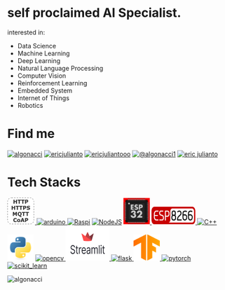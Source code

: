 # self proclaimed AI Specialist.

interested in:
- Data Science
- Machine Learning
- Deep Learning
- Natural Language Processing
- Computer Vision
- Reinforcement Learning
- Embedded System
- Internet of Things
- Robotics

# Find me
<p align="left">
    <a href="https://twitter.com/algonacci" target="blank"><img align="center"
            src="https://raw.githubusercontent.com/rahuldkjain/github-profile-readme-generator/master/src/images/icons/Social/twitter.svg"
            alt="algonacci" height="30" width="40" /></a>
    <a href="https://linkedin.com/in/ericjulianto" target="blank"><img align="center"
            src="https://raw.githubusercontent.com/rahuldkjain/github-profile-readme-generator/master/src/images/icons/Social/linked-in-alt.svg"
            alt="ericjulianto" height="30" width="40" /></a>
    <a href="https://instagram.com/ericjuliantooo" target="blank"><img align="center"
            src="https://raw.githubusercontent.com/rahuldkjain/github-profile-readme-generator/master/src/images/icons/Social/instagram.svg"
            alt="ericjuliantooo" height="30" width="40" /></a>
    <a href="https://medium.com/@ericjuliantooo" target="blank"><img align="center"
            src="https://raw.githubusercontent.com/rahuldkjain/github-profile-readme-generator/master/src/images/icons/Social/medium.svg"
            alt="@algonacci1" height="30" width="40" /></a>
    <a href="https://www.youtube.com/channel/UCZVR9MCl__jYhhcBL6P7t0g" target="blank"><img align="center"
            src="https://raw.githubusercontent.com/rahuldkjain/github-profile-readme-generator/master/src/images/icons/Social/youtube.svg"
            alt="eric julianto" height="30" width="40" /></a>
</p>

# Tech Stacks
<p align="left">
    <a href="https://www.arduino.cc" target="_blank"> <img src="https://raw.githubusercontent.com/algonacci/Free-CDN/main/ReadMe-Logo/mqtt.png" alt="MQTT" /> </a>
    <a href="https://www.arduino.cc/" target="_blank"> <img src="https://cdn.worldvectorlogo.com/logos/arduino-1.svg"
            alt="arduino" width="60" height="60" /> </a>
    <a href="https://www.raspberrypi.org/" target="_blank"> <img
            src="https://ngebikin.com/wp-content/uploads/2016/02/Raspi-PGB001.png" alt="Raspi" width="80"
            height="70" /></a>
    <a href="https://nodejs.org/en/" target="_blank"> <img
            src="https://www.vectorlogo.zone/logos/nodejs/nodejs-icon.svg" alt="NodeJS" width="60" height="60" /></a>
    <a href="http://esp32.net/" target="_blank"> <img src="https://raw.githubusercontent.com/algonacci/Free-CDN/main/ReadMe-Logo/esp32.jpg" alt="ESP32" width="60"
            height="60" /> </a>
    <a href="https://www.esp8266.com/" target="_blank"> <img src="https://raw.githubusercontent.com/algonacci/Free-CDN/main/ReadMe-Logo/esp8266.png" alt="ESP8266" width="100"
            height="40" />
    </a>
    <a href="https://www.arduino.cc/" target="_blank"> <img
            src="https://upload.wikimedia.org/wikipedia/commons/1/18/ISO_C%2B%2B_Logo.svg" alt="C++" width="60"
            height="60" /> </a>
    <a href="https://www.python.org" target="_blank"> <img
            src="https://raw.githubusercontent.com/devicons/devicon/master/icons/python/python-original.svg"
            alt="python" width="60" height="60" /></a>
    <a href="https://opencv.org/" target="_blank"> <img src="https://www.vectorlogo.zone/logos/opencv/opencv-icon.svg"
            alt="opencv" width="60" height="60" />
    </a>
    <a href="https://streamlit.io/" target="_blank"> <img src="https://raw.githubusercontent.com/algonacci/Free-CDN/main/ReadMe-Logo/streamlit.png" alt="flask" width="100"
            height="80" /> </a>
    <a href="https://flask.palletsprojects.com/" target="_blank"> <img
            src="https://www.vectorlogo.zone/logos/pocoo_flask/pocoo_flask-icon.svg" alt="flask" width="60"
            height="60" /> </a>
    <a href="https://www.tensorflow.org" target="_blank"> <img src="https://raw.githubusercontent.com/algonacci/Free-CDN/main/ReadMe-Logo/tensorflow.png" alt="tensorflow"
            width="60" height="60" /> </a>
    <a href="https://pytorch.org/" target="_blank"> <img
            src="https://www.vectorlogo.zone/logos/pytorch/pytorch-icon.svg" alt="pytorch" width="60" height="60" />
    </a>
    <a href="https://scikit-learn.org/" target="_blank"> <img
            src="https://upload.wikimedia.org/wikipedia/commons/0/05/Scikit_learn_logo_small.svg" alt="scikit_learn"
            width="60" height="60" /> </a>

</p>

<img src="https://github-readme-streak-stats.herokuapp.com/?user=algonacci&" alt="algonacci" />
